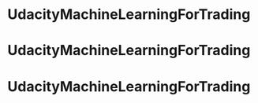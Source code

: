 # UdacityMachineLearningForTrading
# UdacityMachineLearningForTrading
# UdacityMachineLearningForTrading
